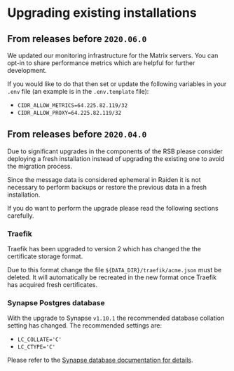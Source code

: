 # Upgrading existing installations

## From releases before `2020.06.0`

We updated our monitoring infrastructure for the Matrix servers. You can opt-in
to share performance metrics which are helpful for further development.

If you would like to do that then set or update the following variables in your
`.env` file (an example is in the `.env.template` file):
- `CIDR_ALLOW_METRICS=64.225.82.119/32`
- `CIDR_ALLOW_PROXY=64.225.82.119/32`


## From releases before `2020.04.0`

Due to significant upgrades in the components of the RSB please consider
deploying a fresh installation instead of upgrading the existing one to avoid
the migration process.

Since the message data is considered ephemeral in Raiden it is not necessary to
perform backups or restore the previous data in a fresh installation.

If you do want to perform the upgrade please read the following sections
carefully.

### Traefik
Traefik has been upgraded to version 2 which has changed the the certificate
storage format.

Due to this format change the file `${DATA_DIR}/traefik/acme.json` must be
deleted. It will automatically be recreated in the new format once Traefik has
acquired fresh certificates.

### Synapse Postgres database

With the upgrade to Synapse `v1.10.1` the recommended database collation setting
has changed. The recommended settings are:
- `LC_COLLATE='C'`
- `LC_CTYPE='C'`

Please refer to the [Synapse database documentation for details](https://github.com/matrix-org/synapse/blob/develop/docs/postgres.md#fixing-incorrect-collate-or-ctype).
